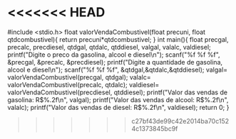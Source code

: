 
<<<<<<< HEAD
=======
#include <stdio.h>
    float valorVendaCombustivel(float precuni, float qtdcombustivel){
        return precuni*qtdcombustivel;
    }
    int main(){
        float precgal, precalc, precdiesel, qtdgal, qtdalc, qtddiesel, valgal, valalc, valdiesel;
        printf("Digite o preco da gasolina, alcool e diesel\n");
        scanf("%f %f %f", &precgal, &precalc, &precdiesel);
        printf("Digite a quantidade de gasolina, alcool e diesel\n");
        scanf("%f %f %f", &qtdgal,&qtdalc,&qtddiesel);
        valgal= valorVendaCombustivel(precgal, qtdgal);
        valalc= valorVendaCombustivel(precalc, qtdalc);
        valdiesel= valorVendaCombustivel(precdiesel, qtddiesel);
        printf("Valor das vendas de gasolina: R$%.2f\n", valgal);
        printf("Valor das vendas de alcool: R$%.2f\n", valalc);
        printf("Valor das vendas de diesel: R$%.2f\n", valdiesel);
        return 0;
    }  
>>>>>>> c27bf43de99c42e2014ba70c1524c1373845bc9f
